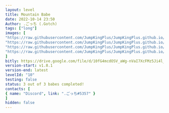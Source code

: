 ```yaml
---
layout: level
title: Mountain Babe
date: 2022-10-14 23:50
Author: .ごっち (.Gotch)
tags: ["long"]
images: [
"https://raw.githubusercontent.com/JumpKingPlus/JumpKingPlus.github.io/www/images/workshop/levels/ws10-banner.png",
"https://raw.githubusercontent.com/JumpKingPlus/JumpKingPlus.github.io/www/images/workshop/levels/ws10-2.png",
"https://raw.githubusercontent.com/JumpKingPlus/JumpKingPlus.github.io/www/images/workshop/levels/ws10-3.png",
"https://raw.githubusercontent.com/JumpKingPlus/JumpKingPlus.github.io/www/images/workshop/levels/ws10-4.png"
]
bitly: https://drive.google.com/file/d/10fG4mcdOSV_aWg-nVaI7XcFMz5Ji4l_l/view?usp=sharing
version-start: v1.8.1
version-end: latest
levelId: "10"
testing: false
status: 3 out of 3 babes completed!
contacts: [
{ name: "Discord", link: ".ごっち#5357" }
]
hidden: false
---
```

